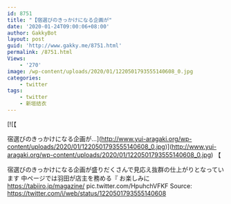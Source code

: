 ```yaml
---
id: 8751
title: "【宿選びのきっかけになる企画が"
date: '2020-01-24T09:00:06+08:00'
author: GakkyBot
layout: post
guid: 'http://www.gakky.me/8751.html'
permalink: /8751.html
Views:
    - '270'
image: /wp-content/uploads/2020/01/1220501793555140608_0.jpg
categories:
    - twitter
tags:
    - twitter
    - 新垣结衣
---
```


[![【

宿選びのきっかけになる企画が...](http://www.yui-aragaki.org/wp-content/uploads/2020/01/1220501793555140608_0.jpg)](http://www.yui-aragaki.org/wp-content/uploads/2020/01/1220501793555140608_0.jpg)
【

宿選びのきっかけになる企画が盛りだくさんで見応え抜群の仕上がりとなっています
中ページでは羽田が店主を務める『
お楽しみに
https://tabiiro.jp/magazine/ pic.twitter.com/HpuhchVFKF
Source: <https://twitter.com/i/web/status/1220501793555140608>

